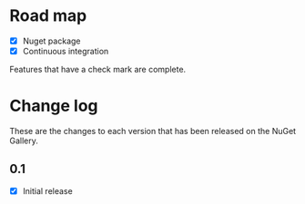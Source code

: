 # Road map

- [x] Nuget package
- [x] Continuous integration

Features that have a check mark are complete.

# Change log
These are the changes to each version that has been released on the NuGet Gallery.

## 0.1
- [x] Initial release

